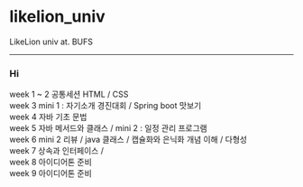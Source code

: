 # likelion_univ
LikeLion univ at. BUFS


---

### Hi

week 1 ~ 2 공통세션 HTML / CSS        
week 3 mini 1 : 자기소개 경진대회 / Spring boot 맛보기      
week 4 자바 기초 문법    
week 5 자바 메서드와 클래스 / mini 2 : 일정 관리 프로그램   
week 6 mini 2 리뷰 / java 클래스 / 캡슐화와 은닉화 개념 이해 / 다형성     
week 7 상속과 인터페이스 /     
week 8 아이디어톤 준비     
week 9 아이디어톤 준비     
